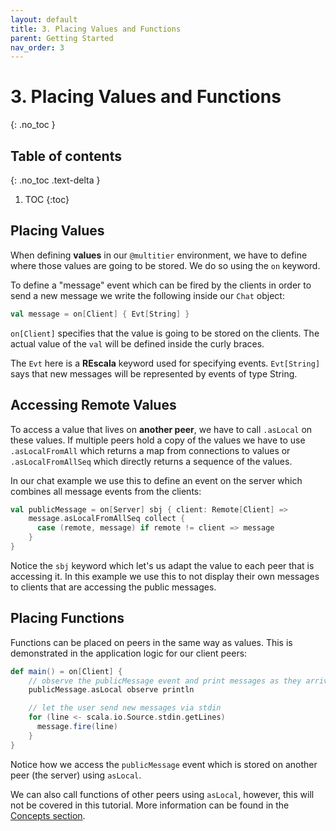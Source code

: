 ```yaml
---
layout: default
title: 3. Placing Values and Functions
parent: Getting Started
nav_order: 3
---
```

<h1> 3. Placing Values and Functions </h1>
{: .no_toc }

## Table of contents
{: .no_toc .text-delta }

1. TOC
{:toc}

## Placing Values

When defining **values** in our `@multitier` environment, we have to define where those values are going to be stored. We do so using the `on` keyword.

To define a "message" event which can be fired by the clients in order to send a new message we write the following inside our `Chat` object:

```scala
val message = on[Client] { Evt[String] }
```

`on[Client]` specifies that the value is going to be stored on the clients. The actual value of the `val` will be defined inside the curly braces.

The `Evt` here is a **REscala** keyword used for specifying events. `Evt[String]` says that new messages will be represented by events of type String.

## Accessing Remote Values

To access a value that lives on **another peer**, we have to call `.asLocal` on these values.
If multiple peers hold a copy of the values we have to use `.asLocalFromAll` which returns a map from connections to values or `.asLocalFromAllSeq` which directly returns a sequence of the values.

In our chat example we use this to define an event on the server which combines all message events from the clients:

```scala
val publicMessage = on[Server] sbj { client: Remote[Client] =>
    message.asLocalFromAllSeq collect {
      case (remote, message) if remote != client => message
    }
}
```

Notice the `sbj` keyword which let's us adapt the value to each peer that is accessing it. In this example we use this to not display their own messages to clients that are accessing the public messages.

## Placing Functions

Functions can be placed on peers in the same way as values. This is demonstrated in the application logic for our client peers:

```scala
def main() = on[Client] {
    // observe the publicMessage event and print messages as they arrive
    publicMessage.asLocal observe println

    // let the user send new messages via stdin
    for (line <- scala.io.Source.stdin.getLines)
      message.fire(line)
    }
}
```

Notice how we access the `publicMessage` event which is stored on another peer (the server) using `asLocal`.

We can also call functions of other peers using `asLocal`, however, this will not be covered in this tutorial. More information can be found in the [Concepts section](../concepts/remote_calls).